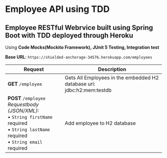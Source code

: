 # Employee API using TDD
## Employee RESTful Webrvice built using Spring Boot with TDD deployed through Heroku

Using **Code Mocks(Mockito Framework), JUnit 5 Testing, Integration test**

**Base URL**: `https://shielded-anchorage-34576.herokuapp.com/employees`

Request | Description
------------ | -------------
**GET** `/employee`  | Gets All Employees in the embedded H2 database url: <br> jdbc:h2:mem:testdb
**POST** `/employee` <br> *Requestbody (JSON/XML):* <br> • `String firstName` required <br> • `String lastName` required <br> • `String email` required | Add employee to H2 database

